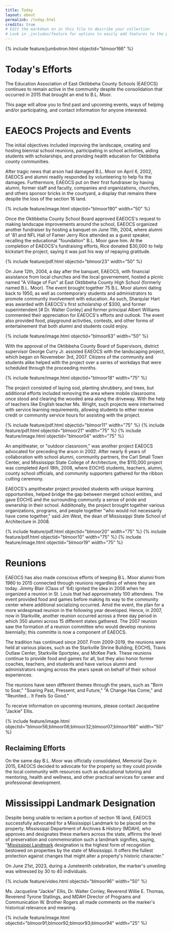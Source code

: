 ```yaml
---
title: Today
layout: about
permalink: /today.html
credits: true
# Edit the markdown on in this file to describe your collection
# Look in _includes/feature for options to easily add features to the page
---
```


{% include feature/jumbotron.html objectid="blmoor166" %}


# Today's Efforts

The Education Association of East Oktibbeha County Schools (EAEOCS) continues to remain active in the community despite the consolidation that occurred in 2015 that brought an end to B.L. Moor. 

This page will allow you to find past and upcoming events, ways of helping and/or participating, and contact information for anyone interested. 

# EAEOCS Projects and Events

The initial objectives included improving the landscape, creating and hosting biennial school reunions, participating in school activities, aiding students with scholarships, and providing health education for Oktibbeha county communities. 

After tragic news that arson had damaged B.L. Moor on April 6, 2002, EAEOCS and alumni readily responded by volunteering to help fix the damages. Furthermore, EAEOCS put on their first fundraiser by having alumni, former staff and faculty, companies and organizations, churches, and others sponsor bricks in the courtyard, a display that remains there despite the loss of the section 16 land. 

{% include feature/image.html objectid="blmoor190" width="50" %}

<!--metadata for article above needs clarifying. Don't have an exact date-->

Once the Oktibbeha County School Board approved EAEOCS's request to making landscape improvements around the school, EAEOCS organized another fundraiser by hosting a banquet on June 11th, 2004, where alumni of '81 and NFL Hall of Famer Jerry Rice attended as a guest speaker, recalling the educational "foundation" B.L. Moor gave him. At the completion of EAEOCS's fundraising efforts, Rice donated $30,000 to help kickstart the project, saying it was just his way of repaying gratitude. 

{% include feature/pdf.html objectid="blmoor23" width="50" %}

On June 12th, 2004, a day after the banquet, EAEOCS, with financial assistance from local churches and the local governement, hosted a picnic named "A Village of Fun" at East Oktibbeha County High School (formerly named B.L. Moor). The event brought together 75 B.L. Moor alumni dating back to 1950, as well as contemporary students and administrators to promote community involvement with education. As such, Sharqular Hart was awarded with EAEOCS's first scholarship of $300, and former superintendent [# Dr. Walter Conley] and former principal Albert Williams commented their appreciation for EAEOCS's efforts and outlook. The event also provided food, playground activities, contests, and other forms of entertainement that both alumni and students could enjoy.

{% include feature/image.html objectid="blmoor63" width="50" %}

With the approval of the Oktibbeha County Board of Supervisors, district supervisor George Curry Jr. assisted EAEOCS with the landscaping project, which began on Novemeber 3rd, 2007. Citizens of the community and students alike helped with the project over a series of workdays that were scheduled through the proceeding months. 

{% include feature/image.html objectid="blmoor18" width="75" %}

The project consisted of laying sod, planting shrubbery, and trees, but additional efforts included removing the area where mobile classrooms once stood and clearing the wooded area along the driveway. With the help of teachers like English teacher Ms. Wright, such projects were intertwined with service learning requirements, allowing students to either receive credit or community service hours for assisting with the project. 

{% include feature/pdf.html objectid="blmoor11" width="75" %}
{% include feature/pdf.html objectid="blmoor21" width="75" %}
{% include feature/image.html objectid="blmoor04" width="75" %}

An ampitheater, or "outdoor classroom," was another project EAEOCS advocated for preceding the arson in 2002. After nearly 6 years of collaboration with school alumni, community partners, the Carl Small Town Center, and Mississippi State College of Architecture, the $110,000 project was completed April 18th, 2008, where EOCHS students, teachers, alumni, county school officials, and community supporters gathered for the ribbon cutting ceremony.

EAEOCS's ampitheater project provided students with unique learning opportunities, helped bridge the gap between merged school entities, and gave EOCHS and the surrounding community a sense of pride and ownership in their school. Addiitonally, the project brought together various organizations, programs, and people together "who would not necessarily have come together,"  said Jim West, the dean of Mississippi State School of Architecture in 2008. 

{% include feature/pdf.html objectid="blmoor20" width="75" %}
{% include feature/pdf.html objectid="blmoor10" width="75" %}
{% include feature/image.html objectid="blmoor19" width="75" %}

# Reunions

EAEOCS has also made conscious efforts of keeping B.L. Moor alumni from 1960 to 2015 connected through reunions regardless of where they are today. Jimmy Blair (Class of '64) ignited the idea in 2006 when he organized a reunion in St. Louis that had approximately 100 attendees. The event provided food and games before making its way to the community center where additional socializing occurred. Amid the event, the plan for a more widespread reunion in the following year developed. Hence, in 2007, now in Starkville, another reunion occurred across a three day period in which 350 alumni across 15 different states gathered. The 2007 reunion saw the formation of a reunion committee who would develop reunions biennially; this committe is now a component of EAEOCS. 

The tradition has continued since 2007. From 2009-2019, the reunions were held at various places, such as the Starkville Shrine Building, EOCHS, Travis Outlaw Center, Starkville Sportplex, and McKee Park. These reunions continue to provide food and games for all, but they also honor former coaches, teachers, and students and have various alumni and administrators ranging across the years speak on behalf of their school experiences. 

The reunions have seen different themes through the years, such as "Born to Soar," "Soaring Past, Pressent, and Future," "A Change Has Come," and "Reunited... It Feels So Good."   

To receive information on upcoming reunions, please contact Jacqueline "Jackie" Ellis. <!--need contact info...email address?-->

{% include feature/image.html objectid="blmoor56;blmoor06;blmoor32;blmoor07;blmoor166" width="50" %}

## Reclaiming Efforts

On the same day B.L. Moor was officially consolidated, Memorial Day in 2015, EAEOCS decided to advocate for the property so they could provide the local community with resources such as educational tutoring and mentoring, health and wellness, and other practical services for career and professional development. 

# Mississippi Landmark Designation

Despite being unable to reclaim a portion of section 16 land, EAEOCS successfully advocated for a Mississippi Landmark to be placed on the property. Mississippi Department of Archives & History (MDAH), who approves and designates these markers across the state, affirms the level of preservation and commemoration such a landmark signifies, saying, "[Mississippi Landmark](https://tinyurl.com/25wsdwcr) designation is the highest form of recognition bestowed on properties by the state of Mississippi. It offers the fullest protection against changes that might alter a property's historic character." 

On June 21st, 2023, during a Juneteenth celebration, the marker's unveiling was witnessed by 30 to 40 individuals.

{% include feature/video.html objectid="blmoor96" width="50" %}

Ms. Jacqueline "Jackie" Ellis<!--link to her section-->, Dr. Walter Conley<!--link to his section-->, Reverend Willie E. Thomas, Reverend Tyrone Stallings, and MDAH Director of Programs and Communication W. Brother Rogers all made comments on the marker's historical relevance and meaning. 

{% include feature/image.html objectid="blmoor91;blmoor92;blmoor93;blmoor94" width="25" %}